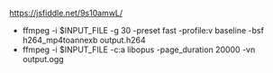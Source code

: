 https://jsfiddle.net/9s10amwL/

* ffmpeg -i $INPUT_FILE -g 30  -preset fast -profile:v baseline -bsf h264_mp4toannexb output.h264
* ffmpeg -i $INPUT_FILE -c:a libopus -page_duration 20000 -vn output.ogg
